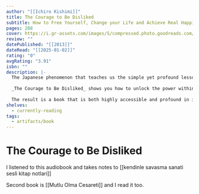 ```yaml
---
author: "[[Ichiro Kishimi]]"
title: The Courage to Be Disliked
subtitle: How to Free Yourself, Change your Life and Achieve Real Happiness
pages: 288
cover: https://i.gr-assets.com/images/S/compressed.photo.goodreads.com/books/1545421684l/43306206._SY475_.jpg
review: ""
datePublished: "[[2013]]"
dateRead: "[[2025-01-02]]"
rating: "0"
avgRating: "3.91"
isbn: ""
description: |-
  The Japanese phenomenon that teaches us the simple yet profound lessons required to liberate our real selves and find lasting happiness.  
    
  _The Courage to Be Disliked_ shows you how to unlock the power within yourself to become your best and truest self, change your future and find lasting happiness. Using the theories of Alfred Adler, one of the three giants of 19th-century psychology alongside Freud and Jung, the authors explain how we are all free to determine our own future free of the shackles of past experiences, doubts and the expectations of others. It’s a philosophy that’s profoundly liberating, allowing us to develop the courage to change, and to ignore the limitations that we and those around us can place on ourselves.  
    
  The result is a book that is both highly accessible and profound in its importance. Millions have already read and benefited from its wisdom. Now that The Courage to Be Disliked has been published for the first time in English, so can you.
shelves:
  - currently-reading
tags:
  - artifacts/book
---
```

#  The Courage to Be Disliked

I listened to this audiobook and takes notes to [[kendinle savasma sanati sesli kitap notlari]]

Second book is [[Mutlu Olma Cesareti]] and I read it too.
